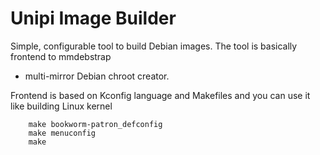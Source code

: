 # Unipi Image Builder

Simple, configurable tool to build Debian images. The tool is basically frontend to mmdebstrap
- multi-mirror Debian chroot creator.

Frontend is based on Kconfig language and Makefiles and you can use it like building Linux kernel

``` 
    make bookworm-patron_defconfig
    make menuconfig
    make
```

